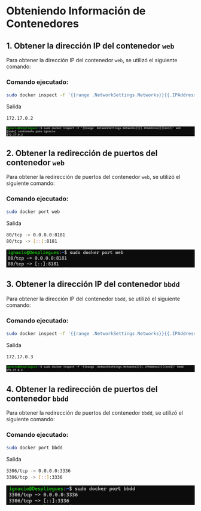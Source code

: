 
# Obteniendo Información de Contenedores


## 1. Obtener la dirección IP del contenedor `web`

Para obtener la dirección IP del contenedor `web`, se utilizó el siguiente comando:

### Comando ejecutado:
```bash
sudo docker inspect -f '{{range .NetworkSettings.Networks}}{{.IPAddress}}{{end}}' web
```

Salida 
```bash
172.17.0.2
```

![Imagen de obtener IP del contenedor web](obtengoIP.png)

## 2. Obtener la redirección de puertos del contenedor `web`

Para obtener la redirección de puertos del contenedor `web`, se utilizó el siguiente comando:

### Comando ejecutado:
```bash
sudo docker port web
```

Salida
```bash
80/tcp -> 0.0.0.0:8181
80/tcp -> [::]:8181
```

![Imagen de redirección de puertos del contenedor web](direccionDePuertos.png)

## 3. Obtener la dirección IP del contenedor `bbdd`

Para obtener la dirección IP del contenedor `bbdd`, se utilizó el siguiente comando:

### Comando ejecutado:
```bash
sudo docker inspect -f '{{range .NetworkSettings.Networks}}{{.IPAddress}}{{end}}' bbdd
```

Salida
```bash
172.17.0.3
```

![Imagen de obtener IP del contenedor bbdd](ObtengoIPBBDD.png)

## 4. Obtener la redirección de puertos del contenedor `bbdd`

Para obtener la redirección de puertos del contenedor `bbdd`, se utilizó el siguiente comando:

### Comando ejecutado:
```bash
sudo docker port bbdd
```

Salida 
```bash
3306/tcp -> 0.0.0.0:3336
3306/tcp -> [::]:3336
```

![Imagen de redirección de puertos del contenedor bbdd](DireccionPuertosContenedor.png)

